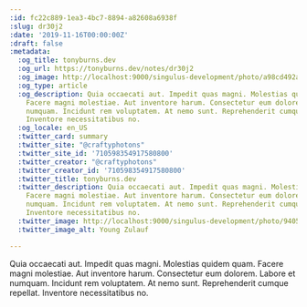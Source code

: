 ```yaml
---
:id: fc22c889-1ea3-4bc7-8894-a82608a6938f
:slug: dr30j2
:date: '2019-11-16T00:00:00Z'
:draft: false
:metadata:
  :og_title: tonyburns.dev
  :og_url: https://tonyburns.dev/notes/dr30j2
  :og_image: http://localhost:9000/singulus-development/photo/a98cd492ab15830e58c1bb750cdb852f.jpeg
  :og_type: article
  :og_description: Quia occaecati aut. Impedit quas magni. Molestias quidem quam.
    Facere magni molestiae. Aut inventore harum. Consectetur eum dolorem. Labore et
    numquam. Incidunt rem voluptatem. At nemo sunt. Reprehenderit cumque repellat.
    Inventore necessitatibus no.
  :og_locale: en_US
  :twitter_card: summary
  :twitter_site: "@craftyphotons"
  :twitter_site_id: '710598354917580800'
  :twitter_creator: "@craftyphotons"
  :twitter_creator_id: '710598354917580800'
  :twitter_title: tonyburns.dev
  :twitter_description: Quia occaecati aut. Impedit quas magni. Molestias quidem quam.
    Facere magni molestiae. Aut inventore harum. Consectetur eum dolorem. Labore et
    numquam. Incidunt rem voluptatem. At nemo sunt. Reprehenderit cumque repellat.
    Inventore necessitatibus no.
  :twitter_image: http://localhost:9000/singulus-development/photo/9405525f92f5b393ab07f49c89bff587.jpeg
  :twitter_image_alt: Young Zulauf

---
```


Quia occaecati aut. Impedit quas magni. Molestias quidem quam. Facere magni molestiae. Aut inventore harum. Consectetur eum dolorem. Labore et numquam. Incidunt rem voluptatem. At nemo sunt. Reprehenderit cumque repellat. Inventore necessitatibus no.
